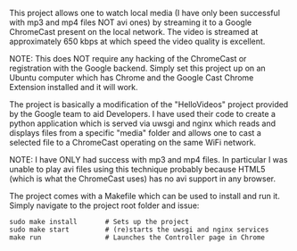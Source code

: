 This project allows one to watch local media (I have only been successful with mp3 and mp4 files NOT avi ones) by streaming it to a Google ChromeCast present on the local network. The video is streamed at approximately 650 kbps at which speed the video quality is excellent.

NOTE: This does NOT require any hacking of the ChromeCast or registration with the Google backend. Simply set this project up on an Ubuntu computer which has Chrome and the Google Cast Chrome Extension installed and it will work.

The project is basically a modification of the "HelloVideos" project provided by the Google team to aid Developers. I have used their code to create a python application which is served via uwsgi and nginx which reads and displays files from a specific "media" folder and allows one to cast a selected file to a ChromeCast operating on the same WiFi network.

NOTE: I have ONLY had success with mp3 and mp4 files. In particular I was unable to play avi files using this technique probably because HTML5 (which is what the ChromeCast uses) has no avi support in any browser.

The project comes with a Makefile which can be used to install and run it. Simply navigate to the project root folder and issue:
    
    sudo make install       # Sets up the project
    sudo make start         # (re)starts the uwsgi and nginx services
    make run                # Launches the Controller page in Chrome
